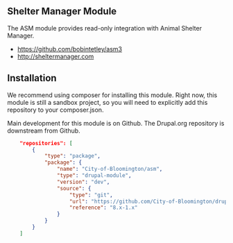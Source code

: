 Shelter Manager Module
----------------------

The ASM module provides read-only integration with Animal Shelter Manager.

* https://github.com/bobintetley/asm3
* http://sheltermanager.com

## Installation
We recommend using composer for installing this module.  Right now, this module is still a sandbox project, so you will need to explicitly add this repository to your composer.json.

Main development for this module is on Github.  The Drupal.org repository is downstream from Github.

```json
    "repositories": [
        {
            "type": "package",
            "package": {
                "name": "City-of-Bloomington/asm",
                "type": "drupal-module",
                "version": "dev",
                "source": {
                    "type": "git",
                    "url": "https://github.com/City-of-Bloomington/drupal-module-asm",
                    "reference": "8.x-1.x"
                }
            }
        }
    ]
```
